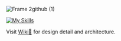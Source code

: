 ![Frame 2github (1)](https://github.com/yihsuanhung/go-social/assets/58166555/c57231db-ef0c-41cd-884a-aa697490d821)



[![My Skills](https://skillicons.dev/icons?i=go,ts,react,mysql)](https://skillicons.dev)



Visit [Wiki📖](https://github.com/yihsuanhung/go-social/wiki) for design detail and architecture.



